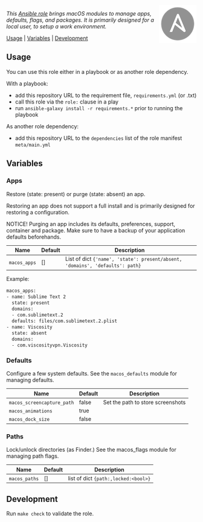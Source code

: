 
<img alt="Ansible Logo" src="ansible-logo.png" align="right" />

_This [Ansible role](https://docs.ansible.com/playbooks_roles.html) brings macOS modules to manage apps, defaults, flags, and packages. It is primarily designed for a local user, to setup a work environment._

[Usage](#usage) | [Variables](#variables) | [Development](#development)

Usage
-----

You can use this role either in a playbook or as another role dependency.

With a playbook:
- add this repository URL to the requirement file, `requirements.yml` (or .txt)
- call this role via the `role:` clause in a play
- run `ansible-galaxy install -r requirements.*` prior to running the playbook

As another role dependency:
- add this repository URL to the `dependencies` list of the role manifest `meta/main.yml`

Variables
---------

### Apps

Restore (state: present) or purge (state: absent) an app.

Restoring an app does not support a full install and is primarily designed for restoring a configuration.

NOTICE! Purging an app includes its defaults, preferences, support, container and package. Make sure to have a backup of your application defaults beforehands.

| Name | Default | Description |
|------|---------|-------------|
| `macos_apps` | [] | List of dict `{'name', 'state': present/absent, 'domains', 'defaults': path}` |

Example:

	macos_apps:
	- name: Sublime Text 2
	  state: present
	  domains:
	  - com.sublimetext.2
	  defaults: files/com.sublimetext.2.plist
	- name: Viscosity
	  state: absent
	  domains:
	  - com.viscosityvpn.Viscosity

### Defaults

Configure a few system defaults.
See the `macos_defaults` module for managing defaults.

| Name | Default | Description |
|------|---------|-------------|
| `macos_screencapture_path` | false | Set the path to store screenshots |
| `macos_animations` | true ||
| `macos_dock_size` | false ||


### Paths

Lock/unlock directories (as Finder.)
See the macos_flags module for managing path flags.

| Name | Default | Description |
|------|---------|-------------|
| `macos_paths` | [] | list of dict `{path:,locked:<bool>}` |

Development
-----------

Run `make check` to validate the role.
